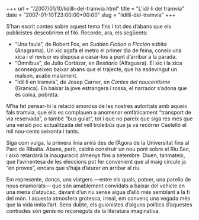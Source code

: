 +++
url = "/2007/01/10/lidilli-del-tramvia.html"
title = "L’idil·li del tramvia"
date = "2007-01-10T23:00:00+00:00"
slug = "lidilli-del-tramvia"
+++
  
S’han escrit contes sobre aquest tema fins i tot des d’abans que els publicistes descobriren el filó. Recorde, ara, els següents:

  - “Una faula”, de Robert Fox, en *Sudden Fiction* o *Ficción súbita* (Anagrama). Un xic agafa el metro el primer dia de feina, coneix una xica i el revisor es disposa a casar-los a punt d’arribar a la parada.
  - “Ómnibus”, de Julio Cortázar, en *Bestiario* (Alfaguara). El xic i la xica aconsegueixen baixar abans que el trajecte, que ha esdevingut un malson, acabe malament.
  - “Idil·li en tramvia”, de Josep Carner, en *Contes del noucentisme* (Granica). En baixar la jove estrangera i rossa, el narrador s’adona que és coixa, pobreta.

M’ha fet pensar-hi la relació amorosa de les nostres autoritats amb aqueix fals tramvia, que ells es complauen a anomenar emfàticament “transport de via reservada”, o també “bus guiat”, tot i que no pareix que siga res més que una versió poc actualitzada del vell troleibús que ja va recórrer Castelló el mil nou-cents seixanta i tants.

Siga com vulga, la primera línia anirà des de l’Àgora de la Universitat fins al Parc de Ribalta. Abans, però, caldrà construir un nou pont sobre el Riu Sec, i això retardarà la inauguració almenys fins a setembre. Diuen, tanmateix, que l’avinentesa de les eleccions pot fer convenient que al maig circule ja “en proves”, encara que s’haja d’aturar en arribar al riu.

Em represente, doncs, uns viatgers —entre els quals, potser, una parella de nous enamorats— que són amablement convidats a baixar del vehicle en una mena d’atzucac, davant d’un riu sense aigua d’allò més semblant a la fi del món. I aquesta atmosfera grotesca, irreal, em convenç una vegada més que la vida imita l’art. Sens dubte, els guionistes d’alguns polítics d’aquestes contrades són genis no reconeguts de la literatura imaginativa.
